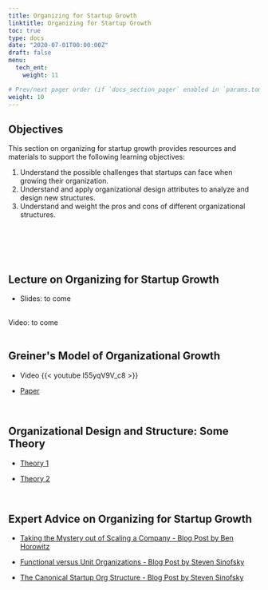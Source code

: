 ```yaml
---
title: Organizing for Startup Growth
linktitle: Organizing for Startup Growth
toc: true
type: docs
date: "2020-07-01T00:00:00Z"
draft: false
menu:
  tech_ent:
    weight: 11

# Prev/next pager order (if `docs_section_pager` enabled in `params.toml`)
weight: 10
---
```


## Objectives

This section on organizing for startup growth provides resources and materials to support the following learning objectives:
1. Understand the possible challenges that startups can face when growing their organization.
2. Understand and apply organizational design attributes to analyze and design new structures.
3. Understand and weight the pros and cons of different organizational structures.


<br/>

<br/><br/>

## Lecture on Organizing for Startup Growth

* Slides: to come


<br/>
Video: to come
<br/><br/>



## Greiner's Model of Organizational Growth

* Video
{{< youtube I55yqV9V_c8 >}}

* [Paper](https://www.dropbox.com/s/5ghyhsfl6y6qg0i/GREINER%20Evolution_and_Revolution_as_Organizations_Grow.pdf?dl=0)

<br/>

## Organizational Design and Structure: Some Theory

* [Theory 1](https://studiousguy.com/organizational-design-structure/)

* [Theory 2](https://www.summaryplanet.com/jobs-business/Organizational-Design-and-Structure.html)



<br/>

## Expert Advice on Organizing for Startup Growth

* [Taking the Mystery out of Scaling a Company - Blog Post by Ben Horowitz](https://a16z.com/2010/08/02/taking-the-mystery-out-of-scaling-a-company/)

* [Functional versus Unit Organizations - Blog Post by Steven Sinofsky](https://medium.learningbyshipping.com/functional-versus-unit-organizations-6b82bfbaa57)

* [The Canonical Startup Org Structure - Blog Post by Steven Sinofsky](https://medium.com/@wmorein/the-canonical-startup-org-structure-4e320d462864)





